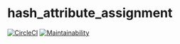 # hash_attribute_assignment

[![CircleCI](https://circleci.com/gh/coreyja/hash-attribute-assignment.svg?style=svg)](https://circleci.com/gh/coreyja/hash-attribute-assignment)
[![Maintainability](https://api.codeclimate.com/v1/badges/8f0f47c392b538a5abb8/maintainability)](https://codeclimate.com/github/coreyja/hash-attribute-assignment/maintainability)
